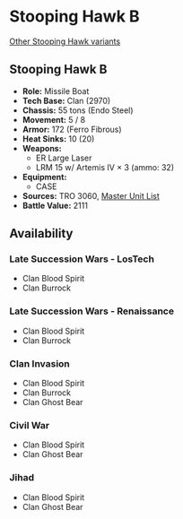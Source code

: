 # Stooping Hawk B

[Other Stooping Hawk variants](../stooping_hawk.md)

## Stooping Hawk B
- **Role:** Missile Boat
- **Tech Base:** Clan (2970)
- **Chassis:** 55 tons (Endo Steel)
- **Movement:** 5 / 8
- **Armor:** 172 (Ferro Fibrous)
- **Heat Sinks:** 10 (20)
- **Weapons:**
  - ER Large Laser
  - LRM 15 w/ Artemis IV × 3 (ammo: 32)
- **Equipment:**
  - CASE
- **Sources:** TRO 3060, [Master Unit List](http://masterunitlist.info/Unit/Details/3077/stooping-hawk-b)
- **Battle Value:** 2111

## Availability

### Late Succession Wars - LosTech
- Clan Blood Spirit
- Clan Burrock

### Late Succession Wars - Renaissance
- Clan Blood Spirit
- Clan Burrock

### Clan Invasion
- Clan Blood Spirit
- Clan Burrock
- Clan Ghost Bear

### Civil War
- Clan Blood Spirit
- Clan Ghost Bear

### Jihad
- Clan Blood Spirit
- Clan Ghost Bear

